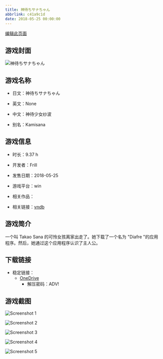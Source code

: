 ```yaml
---
title: 神待ちサナちゃん
abbrlink: c41a9c1d
date: 2018-05-25 00:00:00
---
```

[编辑此页面](https://github.com/ACG-3/ADV3-source/blob/main/source/_posts/games/%E7%A5%9E%E5%BE%85%E3%81%A1%E3%82%B5%E3%83%8A%E3%81%A1%E3%82%83%E3%82%93.md)

## 游戏封面

![神待ちサナちゃん](https://pan.timero.xyz/d/onedrive/img_lib_001/%E7%A5%9E%E5%BE%85%E3%81%A1%E3%82%B5%E3%83%8A%E3%81%A1%E3%82%83%E3%82%93_cover.avif)


## 游戏名称

- 日文：神待ちサナちゃん
- 英文：None
- 中文：神待少女纱波

- 别名：Kamisana


## 游戏信息

- 时长：9.37 h
- 开发者：Frill
- 发售日期：2018-05-25
- 游戏平台：win
- 相关作品：

- 相关链接：[vndb](https://vndb.org/v22553)


## 游戏简介

一个叫 Takao Sana 的可怜女孩离家出走了。她下载了一个名为 "Diafre "的应用程序。然后，她通过这个应用程序认识了主人公。


## 下载链接

- 稳定链接：
    - [OneDrive](https://pan.timero.xyz/onedrive/adv_lib_001/%E7%A5%9E%E5%BE%85%E3%81%A1%E3%82%B5%E3%83%8A%E3%81%A1%E3%82%83%E3%82%93)
        - 解压密码：ADV!



## 游戏截图


![Screenshot 1](https://pan.timero.xyz/d/onedrive/img_lib_001/%E7%A5%9E%E5%BE%85%E3%81%A1%E3%82%B5%E3%83%8A%E3%81%A1%E3%82%83%E3%82%93_Screenshot_1.avif)

![Screenshot 2](https://pan.timero.xyz/d/onedrive/img_lib_001/%E7%A5%9E%E5%BE%85%E3%81%A1%E3%82%B5%E3%83%8A%E3%81%A1%E3%82%83%E3%82%93_Screenshot_2.avif)

![Screenshot 3](https://pan.timero.xyz/d/onedrive/img_lib_001/%E7%A5%9E%E5%BE%85%E3%81%A1%E3%82%B5%E3%83%8A%E3%81%A1%E3%82%83%E3%82%93_Screenshot_3.avif)

![Screenshot 4](https://pan.timero.xyz/d/onedrive/img_lib_001/%E7%A5%9E%E5%BE%85%E3%81%A1%E3%82%B5%E3%83%8A%E3%81%A1%E3%82%83%E3%82%93_Screenshot_4.avif)

![Screenshot 5](https://pan.timero.xyz/d/onedrive/img_lib_001/%E7%A5%9E%E5%BE%85%E3%81%A1%E3%82%B5%E3%83%8A%E3%81%A1%E3%82%83%E3%82%93_Screenshot_5.avif)

